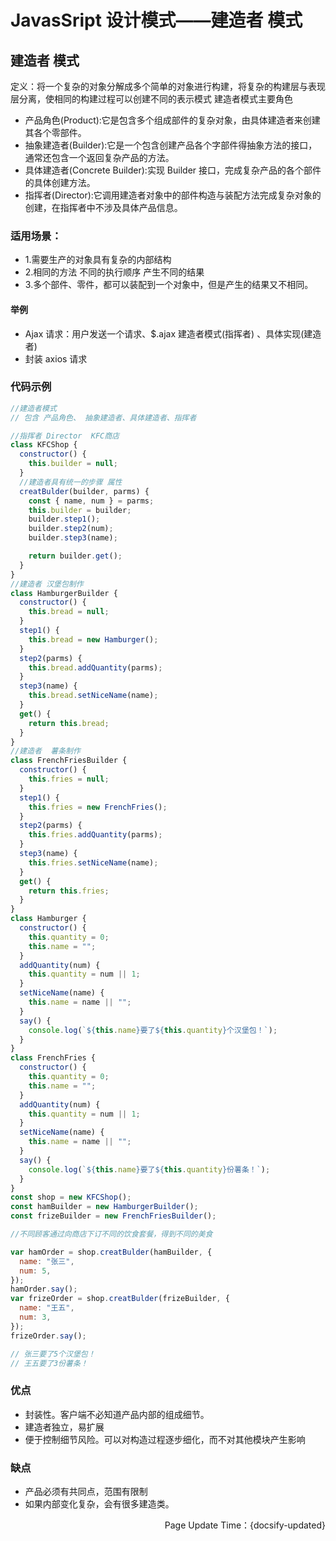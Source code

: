 # JavasSript 设计模式——建造者 模式

## 建造者 模式

定义：将一个复杂的对象分解成多个简单的对象进行构建，将复杂的构建层与表现层分离，使相同的构建过程可以创建不同的表示模式
建造者模式主要角色

- 产品角色(Product):它是包含多个组成部件的复杂对象，由具体建造者来创建其各个零部件。
- 抽象建造者(Builder):它是一个包含创建产品各个字部件得抽象方法的接口，通常还包含一个返回复杂产品的方法。
- 具体建造者(Concrete Builder):实现 Builder 接口，完成复杂产品的各个部件的具体创建方法。
- 指挥者(Director):它调用建造者对象中的部件构造与装配方法完成复杂对象的创建，在指挥者中不涉及具体产品信息。

### 适用场景：

- 1.需要生产的对象具有复杂的内部结构
- 2.相同的方法 不同的执行顺序 产生不同的结果
- 3.多个部件、零件，都可以装配到一个对象中，但是产生的结果又不相同。

#### 举例

- Ajax 请求：用户发送一个请求、$.ajax 建造者模式(指挥者) 、具体实现(建造者)
- 封装 axios 请求

### 代码示例

```js
//建造者模式
// 包含 产品角色、 抽象建造者、具体建造者、指挥者

//指挥者 Director  KFC商店
class KFCShop {
  constructor() {
    this.builder = null;
  }
  //建造者具有统一的步骤 属性
  creatBulder(builder, parms) {
    const { name, num } = parms;
    this.builder = builder;
    builder.step1();
    builder.step2(num);
    builder.step3(name);

    return builder.get();
  }
}
//建造者 汉堡包制作
class HamburgerBuilder {
  constructor() {
    this.bread = null;
  }
  step1() {
    this.bread = new Hamburger();
  }
  step2(parms) {
    this.bread.addQuantity(parms);
  }
  step3(name) {
    this.bread.setNiceName(name);
  }
  get() {
    return this.bread;
  }
}
//建造者  薯条制作
class FrenchFriesBuilder {
  constructor() {
    this.fries = null;
  }
  step1() {
    this.fries = new FrenchFries();
  }
  step2(parms) {
    this.fries.addQuantity(parms);
  }
  step3(name) {
    this.fries.setNiceName(name);
  }
  get() {
    return this.fries;
  }
}
class Hamburger {
  constructor() {
    this.quantity = 0;
    this.name = "";
  }
  addQuantity(num) {
    this.quantity = num || 1;
  }
  setNiceName(name) {
    this.name = name || "";
  }
  say() {
    console.log(`${this.name}要了${this.quantity}个汉堡包！`);
  }
}
class FrenchFries {
  constructor() {
    this.quantity = 0;
    this.name = "";
  }
  addQuantity(num) {
    this.quantity = num || 1;
  }
  setNiceName(name) {
    this.name = name || "";
  }
  say() {
    console.log(`${this.name}要了${this.quantity}份薯条！`);
  }
}
const shop = new KFCShop();
const hamBuilder = new HamburgerBuilder();
const frizeBuilder = new FrenchFriesBuilder();

//不同顾客通过向商店下订不同的饮食套餐，得到不同的美食

var hamOrder = shop.creatBulder(hamBuilder, {
  name: "张三",
  num: 5,
});
hamOrder.say();
var frizeOrder = shop.creatBulder(frizeBuilder, {
  name: "王五",
  num: 3,
});
frizeOrder.say();

// 张三要了5个汉堡包！
// 王五要了3份薯条！
```

### 优点

- 封装性。客户端不必知道产品内部的组成细节。
- 建造者独立，易扩展
- 便于控制细节风险。可以对构造过程逐步细化，而不对其他模块产生影响

### 缺点

- 产品必须有共同点，范围有限制
- 如果内部变化复杂，会有很多建造类。

<p align="right">Page Update Time：{docsify-updated}</p>
